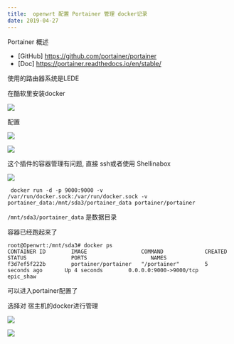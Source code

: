 ```yaml
---
title:  openwrt 配置 Portainer 管理 docker记录
date: 2019-04-27
---
```


Portainer 概述
* [GitHub] https://github.com/portainer/portainer
* [Doc] https://portainer.readthedocs.io/en/stable/


使用的路由器系统是LEDE

在酷软里安装docker

![](https://cos.ap-beijing.myqcloud.com/data-1252438752/1558935109.png)

配置

![](https://cos.ap-beijing.myqcloud.com/data-1252438752/1558934523.png)

![](https://cos.ap-beijing.myqcloud.com/data-1252438752/1558934545.png)

这个插件的容器管理有问题, 直接 ssh或者使用 Shellinabox 

![](https://cos.ap-beijing.myqcloud.com/data-1252438752/1558936751.png)

```
 docker run -d -p 9000:9000 -v /var/run/docker.sock:/var/run/docker.sock -v portainer_data:/mnt/sda3/portainer_data portainer/portainer
 ```

 `/mnt/sda3/portainer_data` 是数据目录

容器已经跑起来了

```
root@Openwrt:/mnt/sda3# docker ps
CONTAINER ID        IMAGE                 COMMAND             CREATED             STATUS              PORTS                    NAMES
f3d7ef5f222b        portainer/portainer   "/portainer"        5 seconds ago       Up 4 seconds        0.0.0.0:9000->9000/tcp   epic_shaw
```

可以进入portainer配置了

选择对 宿主机的docker进行管理

![](https://cos.ap-beijing.myqcloud.com/data-1252438752/1558937080.png)

![](https://cos.ap-beijing.myqcloud.com/data-1252438752/1558937322.png)

